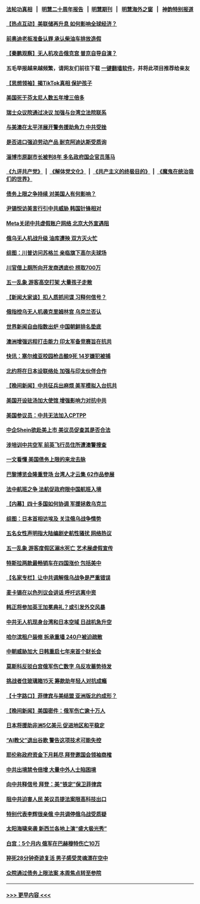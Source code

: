 #### [法轮功真相](https://github.com/gfw-breaker/truth/blob/master/README.md?t=0) &nbsp;&nbsp;|&nbsp;&nbsp; [明慧二十周年报告](https://github.com/gfw-breaker/mh-reports/blob/master/README.md?t=0) &nbsp;&nbsp;|&nbsp;&nbsp;[明慧期刊](https://github.com/gfw-breaker/mh-qikan) &nbsp;&nbsp;|&nbsp;&nbsp; [明慧海外之窗](https://github.com/gfw-breaker/mh-news/blob/master/README.md?t=0) &nbsp;&nbsp;|&nbsp;&nbsp; [神韵特别报道](https://github.com/gfw-breaker/mh-news/blob/master/shenyun.md?t=0)
#### [【热点互动】美联储再升息 如何影响全球经济？](../pages/nsc418/n13987595.md?t=05041243) 
#### [前奥迪老板准备认罪 承认柴油车排放造假](../pages/nsc418/n13987583.md?t=05041243) 
#### [【秦鹏观察】无人机攻击俄克宫 普京自导自演？](../pages/nsc418/n13987577.md?t=05041243) 
#### 五毛举报越来越频繁，请网友们前往下载 [一键翻墙软件](https://github.com/gfw-breaker/ssr-accounts)，并将此项目推荐给亲友
#### [【思想领袖】揭TikTok真相 保护孩子](../pages/nsc418/n13965892.md?t=05041243) 
#### [美国死于芬太尼人数五年增三倍多](../pages/nsc418/n13987579.md?t=05041243) 
#### [瑞士众议院通过决议 加强与台湾立法院联系](../pages/nsc418/n13987501.md?t=05041243) 
#### [与美澳在太平洋展开警务援助角力 中共受挫](../pages/nsc418/n13987499.md?t=05041243) 
#### [是否进口强迫劳动产品 耐克阿迪达斯受质询](../pages/nsc418/n13987446.md?t=05041243) 
#### [淄博市原副市长被判8年 多名政府国企官员落马](../pages/nsc418/n13987225.md?t=05041243) 
#### [《九评共产党》](https://github.com/begood0513/9ping.md/blob/master/README.md) &nbsp;|&nbsp; [《解体党文化》](../../../../jtdwh.md/blob/master/README.md)  &nbsp;|&nbsp; [《共产主义的终极目的》](../../../../gczydzjmd.md/blob/master/README.md) &nbsp;|&nbsp; [《魔鬼在统治我们的世界》](../../../../mgztzwmdsj.md/blob/master/README.md) 
#### [债务上限之争持续 对美国人有何影响？](../pages/nsc418/n13987396.md?t=05041243) 
#### [尹锡悦访美言行引中共威胁 韩国针锋相对](../pages/nsc418/n13987472.md?t=05041243) 
#### [Meta关闭中共虚假账户网络 北京大外宣遇阻](../pages/nsc418/n13987409.md?t=05041243) 
#### [俄乌无人机战升级 油库遭殃 双方灭火忙](../pages/nsc418/n13987305.md?t=05041243) 
#### [组图：川普访问苏格兰 亲临旗下高尔夫球场](../pages/nsc418/n13987275.md?t=05041243) 
#### [川官借上厕所向开发商透底价 捞取700万](../pages/nsc418/n13987224.md?t=05041243) 
#### [五一乱象 游客高空打架 大量孩子走散](../pages/nsc418/n13987182.md?t=05041243) 
#### [【新闻大家谈】扣人质抓间谍 习释何信号？](../pages/nsc418/n13987370.md?t=05041243) 
#### [俄指控乌无人机袭克里姆林宫 乌克兰否认](../pages/nsc418/n13987374.md?t=05041243) 
#### [世界新闻自由指数出炉 中国朝鲜排名垫底](../pages/nsc418/n13987328.md?t=05041243) 
#### [澳洲增强远程打击能力 印太军备竞赛旨在抗共](../pages/nsc418/n13986157.md?t=05041243) 
#### [快讯：塞尔维亚校园枪击酿9死 14岁嫌犯被捕](../pages/nsc418/n13987274.md?t=05041243) 
#### [北约将在日本设联络处 加强与印太伙伴合作](../pages/nsc418/n13987170.md?t=05041243) 
#### [【晚间新闻】中共征兵出麻烦 美军模拟入台抗共](../pages/nsc418/n13987159.md?t=05041243) 
#### [美国开设驻汤加大使馆 增强影响力对抗中共](../pages/nsc418/n13987070.md?t=05041243) 
#### [美国参议员：中共无法加入CPTPP](../pages/nsc418/n13986982.md?t=05041243) 
#### [中企Shein欲赴美上市 美议员促查其是否合法](../pages/nsc418/n13986802.md?t=05041243) 
#### [涉培训中共空军 前英飞行员住所遭澳警搜查](../pages/nsc418/n13986659.md?t=05041243) 
#### [一文看懂 美国债务上限的来龙去脉](../pages/nsc418/n13986652.md?t=05041243) 
#### [巴黎博览会隆重登场 台湾人才云集 62作品参展](../pages/nsc418/n13986803.md?t=05041243) 
#### [法中航班之争 法航促政府限中国航班入境](../pages/nsc418/n13986748.md?t=05041243) 
#### [【内幕】四十多国如何协调 军援拯救乌克兰](../pages/nsc418/n13986661.md?t=05041243) 
#### [组图：日本首相访埃及 关注俄乌战争情势](../pages/nsc418/n13986437.md?t=05041243) 
#### [五名女性声明指大陆编剧史航性骚扰 网络热议](../pages/nsc418/n13986678.md?t=05041243) 
#### [五一乱象 游客度假区溺水死亡 艺术展虚假宣传](../pages/nsc418/n13986679.md?t=05041243) 
#### [特斯拉两款最畅销车在四国涨价 包括美中](../pages/nsc418/n13986728.md?t=05041243) 
#### [【名家专栏】让中共调解俄乌战争是严重错误](../pages/nsc418/n13986532.md?t=05041243) 
#### [麦卡锡在以色列议会讲话 呼吁远离中资](../pages/nsc418/n13986703.md?t=05041243) 
#### [韩正将参加英王加冕典礼？或引发外交风暴](../pages/nsc418/n13986698.md?t=05041243) 
#### [中共无人机现身台湾和日本空域 日战机急升空](../pages/nsc418/n13986533.md?t=05041243) 
#### [哈尔滨租户装修 拆承重墙 240户被迫疏散](../pages/nsc418/n13986414.md?t=05041243) 
#### [中朝威胁加大 日韩重启七年来首个财长会](../pages/nsc418/n13986647.md?t=05041243) 
#### [莫斯科反驳白宫俄军伤亡数字 乌反攻蓄势待发](../pages/nsc418/n13986517.md?t=05041243) 
#### [挑战者住玻璃箱15天 筹款助年轻人对抗成瘾](../pages/nsc418/n13986328.md?t=05041243) 
#### [【十字路口】菲律宾与美结盟 亚洲版北约成形？](../pages/nsc418/n13986545.md?t=05041243) 
#### [【晚间新闻】美国密件：俄军伤亡逾十万人](../pages/nsc418/n13986397.md?t=05041243) 
#### [日本将援助非洲5亿美元 促进地区和平稳定](../pages/nsc418/n13986351.md?t=05041243) 
#### [“AI教父”退出谷歌 警告这项技术可能失控](../pages/nsc418/n13986314.md?t=05041243) 
#### [耶伦称政府资金下月耗尽 拜登邀国会领袖商榷](../pages/nsc418/n13986230.md?t=05041243) 
#### [中共出境禁令倍增 大量中外人士陷困境](../pages/nsc418/n13986110.md?t=05041243) 
#### [向中共释信号 拜登：美“铁定”保卫菲律宾](../pages/nsc418/n13985985.md?t=05041243) 
#### [阻中共迫害人民 美议员提法案限高科技出口](../pages/nsc418/n13986043.md?t=05041243) 
#### [特别代表李辉很亲俄 中共调停俄乌战受质疑](../pages/nsc418/n13986053.md?t=05041243) 
#### [太阳海啸来袭 新西兰各地上演“盛大极光秀”](../pages/nsc418/n13985654.md?t=05041243) 
#### [白宫：5个月内 俄军在巴赫穆特伤亡10万](../pages/nsc418/n13986057.md?t=05041243) 
#### [猝死28分钟奇迹复活 男子感受灵魂漂在空中](../pages/nsc418/n13985650.md?t=05041243) 
#### [众院通过债务上限法案 本周焦点转至参院](../pages/nsc418/n13985961.md?t=05041243) 

----
#### [ >>> 更早内容 <<< ](../indexes/nsc418-earlier.md)
